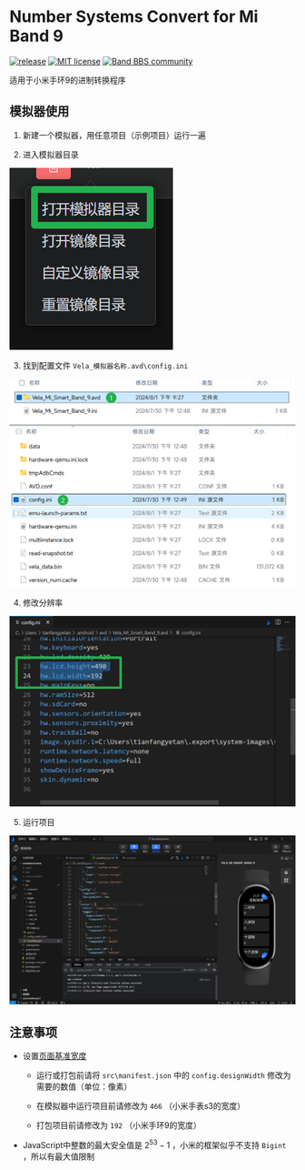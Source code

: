# Number Systems Convert for Mi Band 9

[![release](https://img.shields.io/github/v/release/tianfangyetan1/NumberSystems)](https://github.com/tianfangyetan1/NumberSystems/releases)
[![MIT license](https://img.shields.io/github/license/tianfangyetan1/NumberSystems)](https://github.com/tianfangyetan1/NumberSystems/blob/master/LICENSE)
[![Band BBS community](https://img.shields.io/badge/Band_BBS-community-718298)](https://www.bandbbs.cn/threads/12425/)

适用于小米手环9的进制转换程序

## 模拟器使用

1. 新建一个模拟器，用任意项目（示例项目）运行一遍

2. 进入模拟器目录

![打开模拟器目录](.readmeimg/Screenshot_2024-08-01_21-27-46.png)

3. 找到配置文件 `Vela_模拟器名称.avd\config.ini`

![找到模拟器配置文件](.readmeimg/Screenshot_2024-08-01_21-28-53.png)

4. 修改分辨率

![修改模拟器分辨率](.readmeimg/Screenshot_2024-08-01_21-29-24.png)

5. 运行项目

![模拟器运行界面](.readmeimg/Screenshot_2024-08-01_21-28-03.png)

## 注意事项

- 设置[页面基准宽度](https://iot.mi.com/vela/quickapp/zh/content/framework/manifest.html#config)

  - 运行或打包前请将 `src\manifest.json` 中的 `config.designWidth` 修改为需要的数值（单位：像素）

  - 在模拟器中运行项目前请修改为 `466` （小米手表s3的宽度）

  - 打包项目前请修改为 `192` （小米手环9的宽度）

- JavaScript中整数的最大安全值是 $2 ^{53} - 1$ ，小米的框架似乎不支持 `Bigint` ，所以有最大值限制
